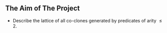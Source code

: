 ## The Aim of The Project

* Describe the lattice of all co-clones generated by predicates of arity $\leq2$.

